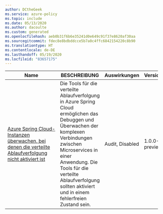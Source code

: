 ```yaml
---
author: DCtheGeek
ms.service: azure-policy
ms.topic: include
ms.date: 05/13/2020
ms.author: dacoulte
ms.custom: generated
ms.openlocfilehash: aeb0b31f6b6e35241d0e649c91f37e8620af30aa
ms.sourcegitcommit: fdec8e8bdbddcce5b7a0c4ffc6842154220c8b90
ms.translationtype: HT
ms.contentlocale: de-DE
ms.lasthandoff: 05/19/2020
ms.locfileid: "83657175"
---
```

|Name |BESCHREIBUNG |Auswirkungen |Version |GitHub |
|---|---|---|---|---|
|[Azure Spring Cloud-Instanzen überwachen, bei denen die verteilte Ablaufverfolgung nicht aktiviert ist](https://portal.azure.com/#blade/Microsoft_Azure_Policy/PolicyDetailBlade/definitionId/%2Fproviders%2FMicrosoft.Authorization%2FpolicyDefinitions%2F0f2d8593-4667-4932-acca-6a9f187af109) |Die Tools für die verteilte Ablaufverfolgung in Azure Spring Cloud ermöglichen das Debuggen und Überwachen der komplexen Verbindungen zwischen Microservices in einer Anwendung. Die Tools für die verteilte Ablaufverfolgung sollten aktiviert und in einem fehlerfreien Zustand sein. |Audit, Disabled |1.0.0-preview |[Link](https://github.com/Azure/azure-policy/blob/master/built-in-policies/policyDefinitions/App%20Platform/Spring_DistributedTracing_Audit.json) |
